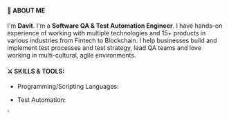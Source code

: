 #### 👋 ABOUT ME 

I'm **Davit**. I'm a **Software QA & Test Automation Engineer**. I have hands-on experience of working with multiple technologies and 15+ products in various industries from Fintech to Blockchain. I help businesses build and implement test processes and test strategy, lead QA teams and love working in multi-cultural, agile environments.

#### ⚔ SKILLS & TOOLS:
- Programming/Scripting Languages: 

- Test Automation:
<p>
  <code><img width="4%" src="https://iconape.com/wp-content/files/gj/370774/svg/370774.svg"></code>
</p>
<!--
**DavitMkhitaryan/DavitMkhitaryan** is a ✨ _special_ ✨ repository because its `README.md` (this file) appears on your GitHub profile.

Here are some ideas to get you started:

- 🔭 I’m currently working on ...
- 🌱 I’m currently learning ...
- 👯 I’m looking to collaborate on ...
- 🤔 I’m looking for help with ...
- 💬 Ask me about ...
- 📫 How to reach me: ...
- 😄 Pronouns: ...
- ⚡ Fun fact: ...
-->
